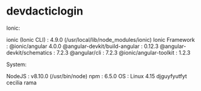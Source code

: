# devdacticlogin

Ionic:

   ionic (Ionic CLI)             : 4.9.0 (/usr/local/lib/node_modules/ionic)
   Ionic Framework               : @ionic/angular 4.0.0
   @angular-devkit/build-angular : 0.12.3
   @angular-devkit/schematics    : 7.2.3
   @angular/cli                  : 7.2.3
   @ionic/angular-toolkit        : 1.2.3

System:

   NodeJS : v8.10.0 (/usr/bin/node)
   npm    : 6.5.0
   OS     : Linux 4.15
djguyfyutfyt
cecilia rama
